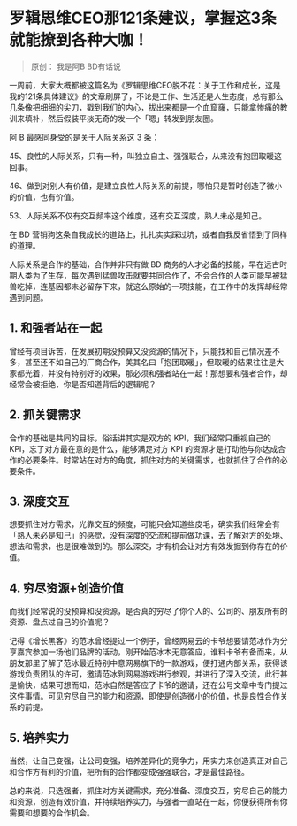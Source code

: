 # 罗辑思维CEO那121条建议，掌握这3条就能撩到各种大咖！
> 原创： 我是阿B  BD有话说 

一周前，大家大概都被这篇名为《罗辑思维CEO脱不花：关于工作和成长，这是我的121条具体建议》的文章刷屏了，不论是工作、生活还是人生态度，总有那么几条像把细细的尖刀，戳到我们的内心，拔出来都是一个血窟窿，只能拿惨痛的教训来填补，然后假装平淡无奇的发一个「嗯」转发到朋友圈。

阿 B 最感同身受的是关于人际关系这 3 条：

45、良性的人际关系，只有一种，叫独立自主、强强联合，从来没有抱团取暖这回事。

46、做到对别人有价值，是建立良性人际关系的前提，哪怕只是暂时创造了微小的价值，也有价值。

53、人际关系不仅有交互频率这个维度，还有交互深度，熟人未必是知己。

在 BD 营销狗这条自我成长的道路上，扎扎实实踩过坑，或者自我反省悟到了同样的道理。

人际关系是合作的基础，合作并非只有做 BD 商务的人才必备的技能，早在远古时期人类为了生存，每次遇到猛兽攻击就要共同合作了，不会合作的人类可能早被猛兽吃掉，连基因都未必留存下来，就这么原始的一项技能，在工作中的发挥却经常遇到问题。

## 1. 和强者站在一起

曾经有项目诉苦，在发展初期没预算又没资源的情况下，只能找和自己情况差不多，甚至还不如自己的厂商合作，美其名曰「抱团取暖」，但取暖的结果往往是大家都光着，并没有特别好的效果，那必须和强者站在一起！那想要和强者合作，却经常会被拒绝，你是否知道背后的逻辑呢？

## 2. 抓关键需求

合作的基础是共同的目标，俗话讲其实是双方的 KPI，我们经常只重视自己的 KPI，忘了对方最在意的是什么，能够满足对方 KPI 的资源才是打动他与你达成合作的必要条件。时常站在对方的角度，抓住对方的关键需求，也就抓住了合作的必要条件。

## 3. 深度交互

想要抓住对方需求，光靠交互的频度，可能只会知道些皮毛，确实我们经常会有「熟人未必是知己」的感觉，没有深度的交流和提前做功课，去了解对方的处境、想法和需求，也是很难做到的。那么深交，才有机会让对方有效发掘到你存在的价值。

## 4. 穷尽资源+创造价值

而我们经常说的没预算和没资源，是否真的穷尽了你个人的、公司的、朋友所有的资源、盘点过自己的价值呢？

记得《增长黑客》的范冰曾经提过一个例子，曾经网易云的卡爷想要请范冰作为分享嘉宾参加一场他们品牌的活动，刚开始范冰本无意答应，谁料卡爷有备而来，从朋友那里了解了范冰最近特别中意网易旗下的一款游戏，便打通内部关系，获得该游戏负责团队的许可，邀请范冰到网易游戏进行参观，并进行了深入交流，此行甚是愉快，结果可想而知，范冰自然是答应了卡爷的邀请，还在公号文章中专门提过这件事情。可见穷尽自己的能力和资源，即使是创造微小的价值，也是良性合作关系的前提。

## 5. 培养实力

当然，让自己变强，让公司变强，培养差异化的竞争力，用实力来创造真正对自己和合作方有利的价值，把所有的合作都变成强强联合，才是最佳路径。

总的来说，只选强者，抓住对方关键需求，充分准备、深度交互，穷尽自己的能力和资源，创造有效价值，并持续培养实力，与强者一直站在一起，你便获得所有你需要和想要的合作机会。



